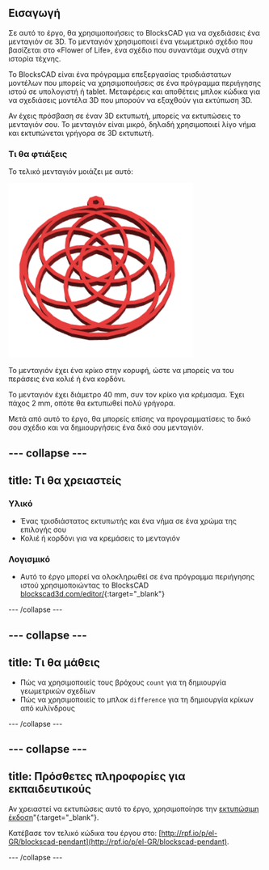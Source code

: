 ## Εισαγωγή

Σε αυτό το έργο, θα χρησιμοποιήσεις το BlocksCAD για να σχεδιάσεις ένα μενταγιόν σε 3D. Το μενταγιόν χρησιμοποιεί ένα γεωμετρικό σχέδιο που βασίζεται στο «Flower of Life», ένα σχέδιο που συναντάμε συχνά στην ιστορία τέχνης.

Το BlocksCAD είναι ένα πρόγραμμα επεξεργασίας τρισδιάστατων μοντέλων που μπορείς να χρησιμοποιήσεις σε ένα πρόγραμμα περιήγησης ιστού σε υπολογιστή ή tablet. Μεταφέρεις και αποθέτεις μπλοκ κώδικα για να σχεδιάσεις μοντέλα 3D που μπορούν να εξαχθούν για εκτύπωση 3D.

Αν έχεις πρόσβαση σε έναν 3D εκτυπωτή, μπορείς να εκτυπώσεις το μενταγιόν σου. Το μενταγιόν είναι μικρό, δηλαδή χρησιμοποιεί λίγο νήμα και εκτυπώνεται γρήγορα σε 3D εκτυπωτή.

### Τι θα φτιάξεις

Το τελικό μενταγιόν μοιάζει με αυτό:

![στιγμιότυπο οθόνης](images/pendant-finished.png)

Το μενταγιόν έχει ένα κρίκο στην κορυφή, ώστε να μπορείς να του περάσεις ένα κολιέ ή ένα κορδόνι.

Το μενταγιόν έχει διάμετρο 40 mm, συν τον κρίκο για κρέμασμα. Έχει πάχος 2 mm, οπότε θα εκτυπωθεί πολύ γρήγορα.

Μετά από αυτό το έργο, θα μπορείς επίσης να προγραμματίσεις το δικό σου σχέδιο και να δημιουργήσεις ένα δικό σου μενταγιόν.

--- collapse ---
---
title: Τι θα χρειαστείς
---

### Υλικό

+ Ένας τρισδιάστατος εκτυπωτής και ένα νήμα σε ένα χρώμα της επιλογής σου
+ Κολιέ ή κορδόνι για να κρεμάσεις το μενταγιόν

### Λογισμικό

+ Αυτό το έργο μπορεί να ολοκληρωθεί σε ένα πρόγραμμα περιήγησης ιστού χρησιμοποιώντας το BlocksCAD [blockscad3d.com/editor/](https://www.blockscad3d.com/editor){:target="_blank"}

--- /collapse ---

--- collapse ---
---
title: Τι θα μάθεις
---

+ Πώς να χρησιμοποιείς τους βρόχους `count` για τη δημιουργία γεωμετρικών σχεδίων
+ Πώς να χρησιμοποιείς το μπλοκ `difference` για τη δημιουργία κρίκων από κυλίνδρους

--- /collapse ---

--- collapse ---
---
title: Πρόσθετες πληροφορίες για εκπαιδευτικούς
---

Αν χρειαστεί να εκτυπώσεις αυτό το έργο, χρησιμοποίησε την [εκτυπώσιμη έκδοση](https://projects.raspberrypi.org/el-GR/projects/blockscad-pendant/print)"{:target="_blank"}.

Κατέβασε τον τελικό κώδικα του έργου στο: [http://rpf.io/p/el-GR/blockscad-pendant](http://rpf.io/p/el-GR/blockscad-pendant).

--- /collapse ---
